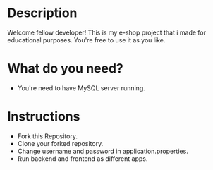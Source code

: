 
# Description
Welcome fellow developer! This is my e-shop project that i made for educational purposes. You're free to use it as you like.

# What do you need?
* You're need to have MySQL server running.

# Instructions
* Fork this Repository. 
* Clone your forked repository.
* Change username and password in application.properties.
* Run backend and frontend as different apps.
